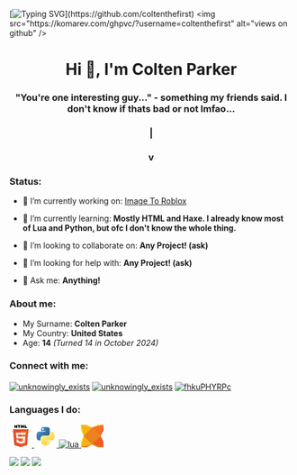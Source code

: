 [![Typing SVG](https://readme-typing-svg.herokuapp.com?font=Fira+Code&size=32&pause=1000&width=1000&lines=Hey!+Welcome+To+Unknowingly+Exists's+GitHub+Profile!)](https://github.com/coltenthefirst)
<img src="https://komarev.com/ghpvc/?username=coltenthefirst" alt="views on github" />

<h1 align="center">Hi 👋, I'm Colten Parker</h1>
<h3 align="center">"You're one interesting guy..." - something my friends said. I don't know if thats bad or not lmfao...</h3>

<h3 align="center">|</h4>
<h3 align="center">v</h4>

<h3 align="left">Status:</h3>

- 🔭 I’m currently working on: [Image To Roblox](https://github.com/coltenthefirst/image-to-roblox)

- 🌱 I’m currently learning: **Mostly HTML and Haxe. I already know most of Lua and Python, but ofc I don't know the whole thing.**

- 👯 I’m looking to collaborate on: **Any Project! (ask)**

- 🤝 I’m looking for help with: **Any Project! (ask)**

- 💬 Ask me: **Anything!**

<h3 align="left">About me:</h3>

<ul>
  <li>
    My Surname: <strong>Colten Parker</strong>
  </li>
  <li>
    My Country: <strong>United States</strong>
  </li>
  <li>
    Age: <strong>14</strong> <em>(Turned 14 in October 2024)</em>
  </li>
</ul>

<h3 align="left">Connect with me:</h3>
<p align="left">
<a href="https://instagram.com/unknowingly_exists" target="blank"><img align="center" src="https://raw.githubusercontent.com/rahuldkjain/github-profile-readme-generator/master/src/images/icons/Social/instagram.svg" alt="unknowingly_exists" height="30" width="40" /></a>
<a href="https://www.youtube.com/c/unknowingly_exists" target="blank"><img align="center" src="https://raw.githubusercontent.com/rahuldkjain/github-profile-readme-generator/master/src/images/icons/Social/youtube.svg" alt="unknowingly_exists" height="30" width="40" /></a>
<a href="https://discord.gg/fhkuPHYRPc" target="blank"><img align="center" src="https://raw.githubusercontent.com/rahuldkjain/github-profile-readme-generator/master/src/images/icons/Social/discord.svg" alt="fhkuPHYRPc" height="30" width="40" /></a>
</p>

<h3 align="left">Languages I do:</h3>
<p align="left"> 
  <a href="https://www.w3.org/html/" target="_blank" rel="noreferrer"> 
    <img src="https://raw.githubusercontent.com/devicons/devicon/master/icons/html5/html5-original-wordmark.svg" alt="html5" width="40" height="40"/> 
  </a> 
  <a href="https://www.python.org" target="_blank" rel="noreferrer"> 
    <img src="https://raw.githubusercontent.com/devicons/devicon/master/icons/python/python-original.svg" alt="python" width="40" height="40"/> 
  </a>
  <a href="https://www.lua.org" target="_blank" rel="noreferrer"> 
    <img src="https://upload.wikimedia.org/wikipedia/commons/c/cf/Lua-Logo.svg" alt="lua" width="40" height="40"/> 
  </a>
  <a href="https://haxe.org/" target="_blank" rel="noreferrer"> 
    <img src="https://raw.githubusercontent.com/devicons/devicon/master/icons/haxe/haxe-original.svg" alt="haxe" width="40" height="40"/> 
  </a>
</p>
  
<img src="https://github-readme-stats.vercel.app/api?username=coltenthefirst&show_icons=true&hide_title=false&theme=chartreuse-dark" />
<img src="https://github-readme-stats.vercel.app/api/top-langs/?username=coltenthefirst&layout=compact&theme=tokyonight"/>
<img src="https://github-profile-trophy.vercel.app/?username=coltenthefirst&theme=darkhub&no-frame=true" />
</p>

<!---
coltenthefirst/coltenthefirst is a ✨ special ✨ repository because its `README.md` (this file) appears on your GitHub profile.
You can click the Preview link to take a look at your changes.
--->
